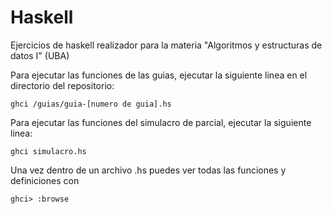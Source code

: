 # Haskell

Ejercicios de haskell realizador para la materia "Algoritmos y estructuras de datos I" (UBA)

Para ejecutar las funciones de las guias, ejecutar la siguiente linea en el directorio del repositorio:

    ghci /guias/guia-[numero de guia].hs

Para ejecutar las funciones del simulacro de parcial, ejecutar la siguiente linea:

    ghci simulacro.hs

Una vez dentro de un archivo .hs puedes ver todas las funciones y definiciones con

    ghci> :browse